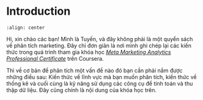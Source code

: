 # Introduction

```{image} ./logo.png
:align: center
```

Hi, xin chào các bạn! Mình là Tuyến, và đây không phải là một quyển sách về phân tích marketing. Đây chỉ đơn giản là nơi mình ghi chép lại các kiến thức trong quá trình tham gia khóa học _[Meta Marketing Analytics Professional Certificate](https://www.coursera.org/professional-certificates/facebook-marketing-analytics)_ trên Coursera.

Thì về cơ bản để phân tích một vấn đề nào đó bạn cần phải nắm được những điều sau: Kiến thức về lĩnh vực mà bạn muốn phân tích, kiến thức về thống kê và cuối cùng là kỹ năng sử dụng các công cụ để tính toán và thu thập dữ liệu. Đây cũng chính là nội dung của khóa học trên.
